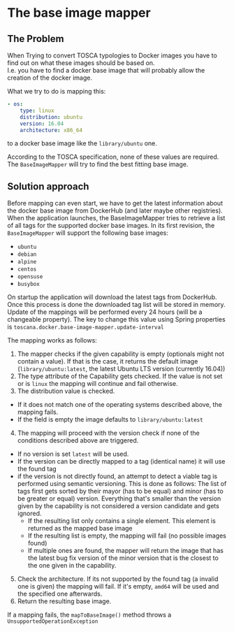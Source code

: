 # The base image mapper

## The Problem

When Trying to convert TOSCA typologies to Docker images you have to find out on what these images should be based on.  
I.e. you have to find a docker base image that will probably allow the creation of the docker image.

What we try to do is mapping this:
```yaml
- os:
    type: linux
    distribution: ubuntu
    version: 16.04
    architecture: x86_64
```

to a docker base image like the `library/ubuntu` one.

According to the TOSCA specification, none of these values are required.
The `BaseImageMapper` will try to find the best fitting base image.

## Solution approach

Before mapping can even start, we have to get the latest information about the docker base image from DockerHub (and later maybe other registries).
When the application launches, the BaseImageMapper tries to retrieve a list of all tags for the supported docker base images.
In its first revision, the `BaseImageMapper` will support the following base images:

- `ubuntu`
- `debian`
- `alpine`
- `centos`
- `opensuse`
- `busybox`

On startup the application will download the latest tags from DockerHub.
Once this process is done the downloaded tag list will be stored in memory.
Update of the mappings will be performed every 24 hours (will be a changeable property).
The key to change this value using Spring properties is `toscana.docker.base-image-mapper.update-interval`

The mapping works as follows:

1. The mapper checks if the given capability is empty (optionals might not contain a value). If that is the case, it returns the default image (`library/ubuntu:latest`, the latest Ubuntu LTS version (currently 16.04))
2. The type attribute of the Capability gets checked. If the value is not set or is `linux` the mapping will continue and fail otherwise.
3. The distribution value is checked.
  - If it does not match one of the operating systems described above, the mapping fails.
  - If the field is empty the image defaults to `library/ubuntu:latest`
4. The mapping will proceed with the version check if none of the conditions described above are triggered.
  - If no version is set `latest` will be used.
  - If the version can be directly mapped to a tag (identical name) it will use the found tag
  - if the version is not directly found, an attempt to detect a viable tag is performed using semantic versioning. This is done as follows: The list of tags first gets sorted by their mayor (has to be equal) and minor (has to be greater or equal) version. Everything that's smaller than the version given by the capability is not considered a version candidate and gets ignored.
    - If the resulting list only contains a single element. This element is returned as the mapped base image
    - If the resulting list is empty, the mapping will fail (no possible images found)
    - If multiple ones are found, the mapper will return the image that has the latest bug fix version of the minor version that is the closest to the one given in the capability.
5. Check the architecture. If its not supported by the found tag (a invalid one is given) the mapping will fail. If it's empty, `amd64` will be used and the specified one afterwards.
6. Return the resulting base image.

If a mapping fails, the `mapToBaseImage()` method throws a `UnsupportedOperationException`
